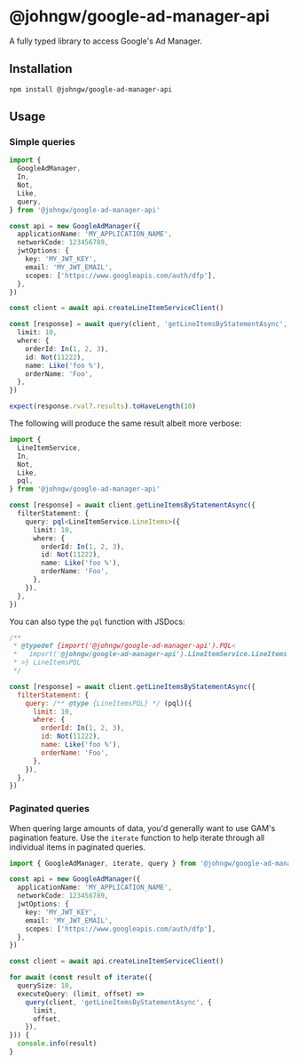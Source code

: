 # @johngw/google-ad-manager-api

A fully typed library to access Google's Ad Manager.

## Installation

```
npm install @johngw/google-ad-manager-api
```

## Usage

### Simple queries

```typescript
import {
  GoogleAdManager,
  In,
  Not,
  Like,
  query,
} from '@johngw/google-ad-manager-api'

const api = new GoogleAdManager({
  applicationName: 'MY_APPLICATION_NAME',
  networkCode: 123456789,
  jwtOptions: {
    key: 'MY_JWT_KEY',
    email: 'MY_JWT_EMAIL',
    scopes: ['https://www.googleapis.com/auth/dfp'],
  },
})

const client = await api.createLineItemServiceClient()

const [response] = await query(client, 'getLineItemsByStatementAsync', {
  limit: 10,
  where: {
    orderId: In(1, 2, 3),
    id: Not(11222),
    name: Like('foo %'),
    orderName: 'Foo',
  },
})

expect(response.rval?.results).toHaveLength(10)
```

The following will produce the same result albeit more verbose:

```typescript
import {
  LineItemService,
  In,
  Not,
  Like,
  pql,
} from '@johngw/google-ad-manager-api'

const [response] = await client.getLineItemsByStatementAsync({
  filterStatement: {
    query: pql<LineItemService.LineItems>({
      limit: 10,
      where: {
        orderId: In(1, 2, 3),
        id: Not(11222),
        name: Like('foo %'),
        orderName: 'Foo',
      },
    }),
  },
})
```

You can also type the `pql` function with JSDocs:

```javascript
/**
 * @typedef {import('@johngw/google-ad-manager-api').PQL<
 *   import('@johngw/google-ad-manager-api').LineItemService.LineItems
 * >} LineItemsPQL
 */

const [response] = await client.getLineItemsByStatementAsync({
  filterStatement: {
    query: /** @type {LineItemsPQL} */ (pql)({
      limit: 10,
      where: {
        orderId: In(1, 2, 3),
        id: Not(11222),
        name: Like('foo %'),
        orderName: 'Foo',
      },
    }),
  },
})
```

### Paginated queries

When quering large amounts of data, you'd generally want to use GAM's pagination feature. Use the `iterate` function to help iterate through all individual items in paginated queries.

```typescript
import { GoogleAdManager, iterate, query } from '@johngw/google-ad-manager-api'

const api = new GoogleAdManager({
  applicationName: 'MY_APPLICATION_NAME',
  networkCode: 123456789,
  jwtOptions: {
    key: 'MY_JWT_KEY',
    email: 'MY_JWT_EMAIL',
    scopes: ['https://www.googleapis.com/auth/dfp'],
  },
})

const client = await api.createLineItemServiceClient()

for await (const result of iterate({
  querySize: 10,
  executeQuery: (limit, offset) =>
    query(client, 'getLineItemsByStatementAsync', {
      limit,
      offset,
    }),
})) {
  console.info(result)
}
```
